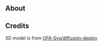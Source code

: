 ## About

## Credits

SD model is from [OFA-Sys/diffusion-deploy](https://github.com/OFA-Sys/diffusion-deploy)

